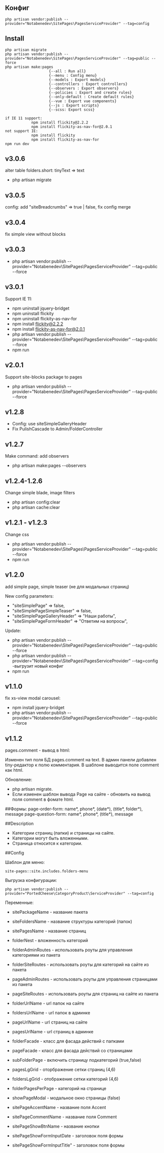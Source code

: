 ## Конфиг
    php artisan vendor:publish --provider="Notabenedev\SitePages\PagesServiceProvider" --tag=config

## Install
    php artisan migrate
    php artisan vendor:publish --provider="Notabenedev\SitePages\PagesServiceProvider" --tag=public --force
    php artisan make:pages
                        {--all : Run all}
                        {--menu : Config menu}
                        {--models : Export models}
                        {--controllers : Export controllers}
                        {--observers : Export observers}
                        {--policies : Export and create rules}
                        {--only-default : Create default rules}
                        {--vue : Export vue components}
                        {--js : Export scripts}
                        {--scss: Export scss}
    
    if IE 11 support:
                npm install flickity@2.2.2  
                npm install flickity-as-nav-for@2.0.1
    not support IE:
                npm install flickity 
                npm install flickity-as-nav-for
    npm run dev
## v3.0.6
alter table folders.short: tinyText => text
- php artisan migrate
## v3.0.5
config: add "siteBreadcrumbs" => true | false, fix config merge
## v3.0.4 
fix simple view without blocks
## v3.0.3
- php artisan vendor:publish --provider="Notabenedev\SitePages\PagesServiceProvider" --tag=public --force
## v3.0.1
Support IE 11:
- npm uninstall jquery-bridget
- npm uninstall flickity
- npm uninstall flickity-as-nav-for
- npm install flickity@2.2.2
- npm install flickity-as-nav-for@2.0.1
- php artisan vendor:publish --provider="Notabenedev\SitePages\PagesServiceProvider" --tag=public --force
- npm run 

## v2.0.1
Support site-blocks package to pages 
- php artisan vendor:publish --provider="Notabenedev\SitePages\PagesServiceProvider" --tag=public --force

## v1.2.8
- Config: use siteSimpleGalleryHeader
- Fix PulishCascade to Admin/FolderController

## v1.2.7
Make command: add observers
- php artisan make:pages --observers

## v1.2.4-1.2.6
Change simple blade, image filters
- php artisan config:clear
- php artisan cache:clear

## v1.2.1 - v1.2.3
Change css
- php artisan vendor:publish --provider="Notabenedev\SitePages\PagesServiceProvider" --tag=public --force
- npm run

## v1.2.0
add simple page, simple teaser (не для модальных страниц) 

New config parameters:
- "siteSimplePage" => false,
- "siteSimplePageSimpleTeaser" => false,
- "siteSimplePageGalleryHeader" => "Наши работы",
- "siteSimplePageFormHeader" => "Ответим на вопросы",
    
Update:
- php artisan vendor:publish --provider="Notabenedev\SitePages\PagesServiceProvider" --tag=public --force
- php artisan vendor:publish --provider="Notabenedev\SitePages\PagesServiceProvider" --tag=config  -выгрузит новый конфиг
- npm run   

## v1.1.0 
fix xs-view modal carousel:
- npm install jquery-bridget
- php artisan vendor:publish --provider="Notabenedev\SitePages\PagesServiceProvider" --tag=public --force

## v1.1.2
pages.comment - вывод в html:

Изменен тип поля БД pages.comment на text.
В админ панели добавлен tiny-редактор к полю комментария.
В шаблоне выводится поле comment как html.

Обновление:
- php artisan migrate.
- Если изменен шаблон вывода Page на сайте - обновить на вывод поля comment в фомате html.
    
##Формы:
    page-order-form: name*, phone*, (date*), (title*, folder*), message
    page-question-form: name*, phone*, (title*), message
    
    
##Description
- Категории страниц (папки) и страницы на сайте.
- Категории могут быть вложенными. 
- Страница относится к категории.

##Config

Шаблон для меню:

    site-pages::site.includes.folders-menu

Выгрузка конфигурации:
    
    php artisan vendor:publish --provider="PortedCheese\CategoryProduct\ServiceProvider" --tag=config
   
Переменные:
    
- sitePackageName - название пакета
- siteFoldersName - название структуры категорий (папок)
- sitePagesName - название страниц

- folderNest - вложенность категорий
- folderAdminRoutes - использовать роуты для управления категориями из пакета
- folderSiteRoutes - использовать роуты для категорий на сайте из пакета
- pageAdminRoutes - использовать роуты для управления страницами из пакета
- pageSiteRoutes - использовать роуты для страниц на сайте из пакета

- folderUrlName - url папок на сайте
- foldersUrlName - url папок в админке
- pageUrlName - url страниц на сайте
- pagesUrlName - url страниц в админке

- folderFacade - класс для фасада действий с папками
- pageFacade - класс для фасада действий со страницами

- subFolderPage - включить страницу подкатегорий (true,false)

- pagesLgGrid - оторбражение сетки страниц (4,6)
- foldersLgGrid - отображение сетки категорий (4,6)
- folderPagesPerPage - категорий на странице

- showPageModal - модальное окно страницы (false)
- sitePageAccentName - название поля Accent
- sitePageCommentName - название поля Comment
- sitePageShowBtnName - название кнопки
- sitePageShowFormInputDate - заголовок поля формы
- sitePageShowFormInputTitle" - заголовок поля формы
    
   
